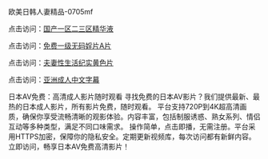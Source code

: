欧美日韩人妻精品-0705mf

点击访问：<a href="https://cfad.pages.dev/">国产一区二三区精华液</a>

点击访问：<a href="https://gfd-5xg.pages.dev/">免费一级无码婬片A片</a>

点击访问：<a href="https://fdhf-454.pages.dev/">夫妻性生活纪实黄色片</a>

点击访问：<a href="https://bered.pages.dev/">亚洲成人中文字幕</a>

日本AV免费：高清成人影片随时观看
寻找免费的日本AV影片？我们提供最新、最热的日本成人影片，所有影片免费，随时观看。
平台支持720P到4K超高清画质，确保你享受流畅清晰的观影体验。内容丰富，包括制服诱惑、熟女系列、情侣互动等多种类型，满足不同口味需求。
操作简单，点击即播，无需注册。平台采用HTTPS加密，保障你的隐私安全。定期更新视频库，每次访问都有新鲜内容。
立即访问，畅享日本AV免费高清影片！

<span style="display:none;">[Canonical link](https://github.com/v20250705/v10 ）</span>


